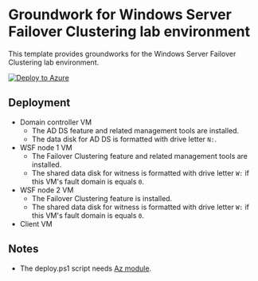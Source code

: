 # Groundwork for Windows Server Failover Clustering lab environment

This template provides groundworks for the Windows Server Failover Clustering lab environment.

[![Deploy to Azure](https://aka.ms/deploytoazurebutton)](https://portal.azure.com/#blade/Microsoft_Azure_CreateUIDef/CustomDeploymentBlade/uri/https%3A%2F%2Fraw.githubusercontent.com%2Ftksh164%2Fazure-demo-scripts-templates%2Fmaster%2Farm-templates%2Fgroundwork-wsfc%2Ftemplate.json)

## Deployment

- Domain controller VM
    - The AD DS feature and related management tools are installed.
    - The data disk for AD DS is formatted with drive letter `N:`.
- WSF node 1 VM
    - The Failover Clustering feature and related management tools are installed.
    - The shared data disk for witness is formatted with drive letter `W:` if this VM's fault domain is equals `0`.
- WSF node 2 VM
    - The Failover Clustering feature is installed.
    - The shared data disk for witness is formatted with drive letter `W:` if this VM's fault domain is equals `0`.
- Client VM

## Notes

- The deploy.ps1 script needs [Az module](https://www.powershellgallery.com/packages/Az/).
